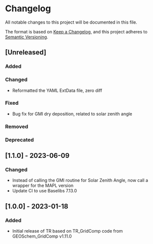 # Changelog

All notable changes to this project will be documented in this file.

The format is based on [Keep a Changelog](https://keepachangelog.com/en/1.0.0/),
and this project adheres to [Semantic Versioning](https://semver.org/spec/v2.0.0.html).

## [Unreleased]

### Added
### Changed

- Reformatted the YAML ExtData file, zero diff

### Fixed

- Bug fix for GMI dry deposition, related to solar zenith angle

### Removed
### Deprecated

## [1.1.0] - 2023-06-09

### Changed

- Instead of calling the GMI routine for Solar Zenith Angle, now call a wrapper for the MAPL version
- Update CI to use Baselibs 7.13.0

## [1.0.0] - 2023-01-18

### Added

- Initial release of TR based on TR_GridComp code from GEOSchem_GridComp v1.11.0
